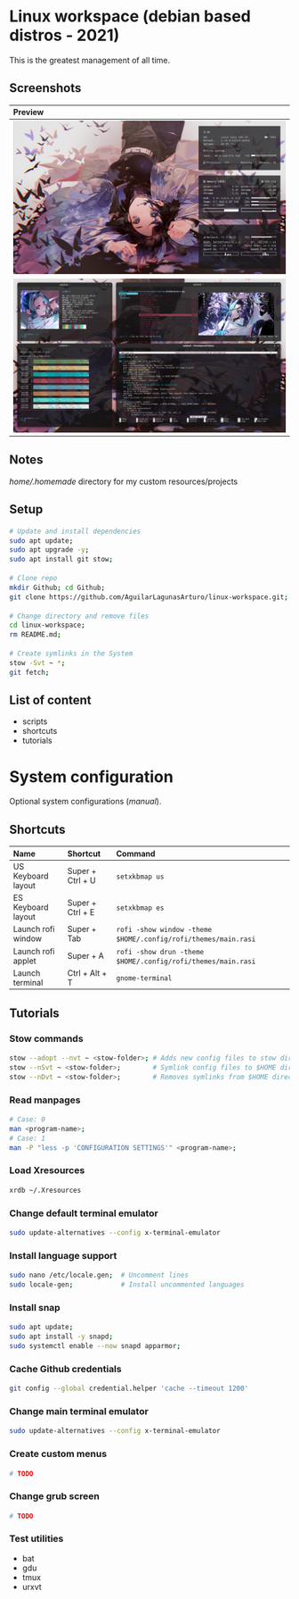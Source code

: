 # Linux workspace (debian based distros - 2021)
This is the greatest management of all time.
## Screenshots
|Preview|
|:-|
|![Desktop](home/.homemade/rice/ss-conky.png)|
|![Desktop](home/.homemade/rice/ss-desktop.png)|
## Notes
_home/.homemade_ directory for my custom resources/projects
## Setup
```bash
# Update and install dependencies
sudo apt update;
sudo apt upgrade -y;
sudo apt install git stow;

# Clone repo
mkdir Github; cd Github;
git clone https://github.com/AguilarLagunasArturo/linux-workspace.git;

# Change directory and remove files
cd linux-workspace;
rm README.md;

# Create symlinks in the System
stow -Svt ~ *;
git fetch;
```
## List of content
- scripts
- shortcuts
- tutorials

# System configuration
Optional system configurations (*manual*).
## Shortcuts
|Name|Shortcut|Command|
|:-|:-|:-|
|US Keyboard layout|Super + Ctrl + U|`setxkbmap us`|
|ES Keyboard layout|Super + Ctrl + E|`setxkbmap es`|
|Launch rofi window|Super + Tab|`rofi -show window -theme $HOME/.config/rofi/themes/main.rasi`|
|Launch rofi applet|Super + A|`rofi -show drun -theme $HOME/.config/rofi/themes/main.rasi`|
|Launch terminal|Ctrl + Alt + T|`gnome-terminal`|
## Tutorials
### Stow commands
```bash
stow --adopt --nvt ~ <stow-folder>; # Adds new config files to stow directory
stow --nSvt ~ <stow-folder>;        # Symlink config files to $HOME directory
stow --nDvt ~ <stow-folder>;        # Removes symlinks from $HOME directory
```
### Read manpages
```bash
# Case: 0
man <program-name>;
# Case: 1
man -P "less -p 'CONFIGURATION SETTINGS'" <program-name>;
```
### Load Xresources
```bash
xrdb ~/.Xresources
```
### Change default terminal emulator
```bash
sudo update-alternatives --config x-terminal-emulator
```
### Install language support
```bash
sudo nano /etc/locale.gen;  # Uncomment lines
sudo locale-gen;            # Install uncommented languages
```
### Install snap
```bash
sudo apt update;
sudo apt install -y snapd;
sudo systemctl enable --now snapd apparmor;
```
### Cache Github credentials
```bash
git config --global credential.helper 'cache --timeout 1200'
```
### Change main terminal emulator
```bash
sudo update-alternatives --config x-terminal-emulator
```
### Create custom menus
```bash
# TODO
```
### Change grub screen
```bash
# TODO
```
### Test utilities
- bat
- gdu
- tmux
- urxvt
